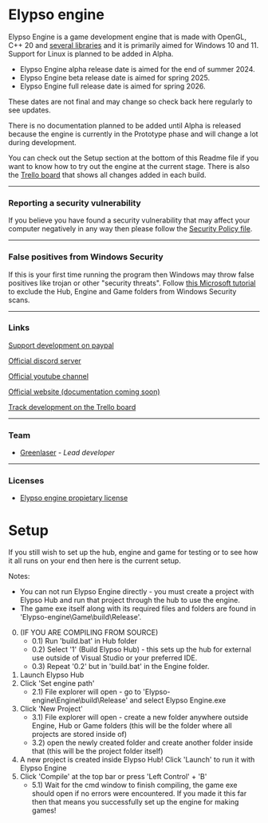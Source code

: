 # Elypso engine

Elypso Engine is a game development engine that is made with OpenGL, C++ 20 and [several libraries](https://github.com/Lost-Empire-Entertainment/Elypso-engine/blob/main/LIBRARIES.md) and it is primarily aimed for Windows 10 and 11. Support for Linux is planned to be added in Alpha.

- Elypso Engine alpha release date is aimed for the end of summer 2024.
- Elypso Engine beta release date is aimed for spring 2025.
- Elypso Engine full release date is aimed for spring 2026.

These dates are not final and may change so check back here regularly to see updates.

There is no documentation planned to be added until Alpha is released because the engine is currently in the Prototype phase and will change a lot during development. 

You can check out the Setup section at the bottom of this Readme file if you want to know how to try out the engine at the current stage. There is also the [Trello board](https://trello.com/b/hbt6ebCZ/elypso-engine) that shows all changes added in each build.

---

### Reporting a security vulnerability

If you believe you have found a security vulnerability that may affect your computer negatively in any way then please follow the [Security Policy file](https://github.com/Lost-Empire-Entertainment/Elypso-engine/security/policy).

---

### False positives from Windows Security

If this is your first time running the program then Windows may throw false positives like trojan or other "security threats". Follow [this Microsoft tutorial](https://support.microsoft.com/en-us/windows/add-an-exclusion-to-windows-security-811816c0-4dfd-af4a-47e4-c301afe13b26) to exclude the Hub, Engine and Game folders from Windows Security scans.

---

### Links

[Support development on paypal](https://www.paypal.com/donate/?hosted_button_id=QWG8SAYX5TTP6)

[Official discord server](https://discord.gg/FqJgy2SvDs)

[Official youtube channel](https://youtube.com/greenlaser)

[Official website (documentation coming soon)](https://elypsoengine.com)

[Track development on the Trello board](https://trello.com/b/hbt6ebCZ/elypso-engine)

---

### Team

* [Greenlaser](https://github.com/greeenlaser) - *Lead developer*

---

### Licenses

* [Elypso engine propietary license](LICENSE.md)

# Setup

If you still wish to set up the hub, engine and game for testing or to see how it all runs on your end then here is the current setup.

Notes:
- You can not run Elypso Engine directly - you must create a project with Elypso Hub and run that project through the hub to use the engine.
- The game exe itself along with its required files and folders are found in 'Elypso-engine\Game\build\Release'.

0) (IF YOU ARE COMPILING FROM SOURCE)
	- 0.1) Run 'build.bat' in Hub folder
	- 0.2) Select '1' (Build Elypso Hub) - this sets up the hub for external use outside of Visual Studio or your preferred IDE.
	- 0.3) Repeat '0.2' but in 'build.bat' in the Engine folder.
1) Launch Elypso Hub
2) Click 'Set engine path'
	- 2.1) File explorer will open - go to 'Elypso-engine\Engine\build\Release' and select Elypso Engine.exe
3) Click 'New Project'
	- 3.1) File explorer will open - create a new folder anywhere outside Engine, Hub or Game folders (this will be the folder where all projects are stored inside of)
	- 3.2) open the newly created folder and create another folder inside that (this will be the project folder itself)
4) A new project is created inside Elypso Hub! Click 'Launch' to run it with Elypso Engine
5) Click 'Compile' at the top bar or press 'Left Control' + 'B'
	- 5.1) Wait for the cmd window to finish compiling, the game exe should open if no errors were encountered. If you made it this far then that means you successfully set up the engine for making games!
